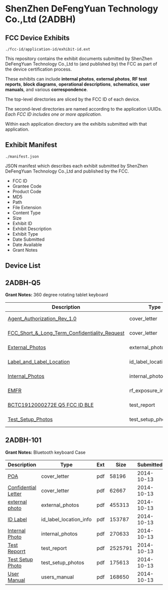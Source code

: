 # ShenZhen DeFengYuan Technology Co.,Ltd (2ADBH)
## FCC Device Exhibits

```
./fcc-id/application-id/exhibit-id.ext
```

This repository contains the exhibit documents submitted by ShenZhen DeFengYuan Technology Co.,Ltd to (and published by) the FCC as part of the device certification process.

These exhibits can include **internal photos**, **external photos**, **RF test reports**, **block diagrams**, **operational descriptions**, **schematics**, **user manuals**, and various **correspondence**.

The top-level directories are sliced by the FCC ID of each device.

The second-level directories are named according to the application UUIDs. *Each FCC ID includes one or more application.*

Within each application directory are the exhibits submitted with that application. 

## Exhibit Manifest

```
./manifest.json
```

JSON manifest which describes each exhibit submitted by ShenZhen DeFengYuan Technology Co.,Ltd and published by the FCC.

- FCC ID
- Grantee Code
- Product Code
- MD5
- Path
- File Extension
- Content Type
- Size
- Exhibit ID
- Exhibit Description
- Exhibit Type
- Date Submitted
- Date Available
- Grant Notes

## Device List
## 2ADBH-Q5
**Grant Notes:** 360 degree rotating tablet keyboard

| Description | Type | Ext | Size | Submitted | Available |
| ----------- | ---- | --- | ---- | --------- | --------- |
| [Agent_Authorization_Rev_1.0](2ADBH-Q5/e9b8f55133b148e18df956dd3122cdbe/4585871.pdf) | cover_letter | pdf | 238233 | 2020-01-13 | 2020-01-13 |
| [FCC_Short_&_Long_Term_Confidentiality_Request](2ADBH-Q5/e9b8f55133b148e18df956dd3122cdbe/4585889.pdf) | cover_letter | pdf | 302021 | 2020-01-13 | 2020-01-13 |
| [External_Photos](2ADBH-Q5/e9b8f55133b148e18df956dd3122cdbe/4585868.pdf) | external_photos | pdf | 312460 | 2020-01-13 | 2020-01-13 |
| [Label_and_Label_Location](2ADBH-Q5/e9b8f55133b148e18df956dd3122cdbe/4585894.pdf) | id_label_location_info | pdf | 62172 | 2020-01-13 | 2020-01-13 |
| [Internal_Photos](2ADBH-Q5/e9b8f55133b148e18df956dd3122cdbe/4585870.pdf) | internal_photos | pdf | 520932 | 2020-01-13 | 2020-01-13 |
| [EMFR](2ADBH-Q5/e9b8f55133b148e18df956dd3122cdbe/4585886.pdf) | rf_exposure_info | pdf | 43905 | 2020-01-13 | 2020-01-13 |
| [BCTC1912000272E Q5 FCC ID BLE](2ADBH-Q5/e9b8f55133b148e18df956dd3122cdbe/4585877.pdf) | test_report | pdf | 2393137 | 2020-01-13 | 2020-01-13 |
| [Test_Setup_Photos](2ADBH-Q5/e9b8f55133b148e18df956dd3122cdbe/4585863.pdf) | test_setup_photos | pdf | 542989 | 2020-01-13 | 2020-01-13 |
## 2ADBH-101
**Grant Notes:** Bluetooth keyboard Case

| Description | Type | Ext | Size | Submitted | Available |
| ----------- | ---- | --- | ---- | --------- | --------- |
| [POA](2ADBH-101/bfc70647c5e386592573d358f4d93281/2417252.pdf) | cover_letter | pdf | 58196 | 2014-10-13 | 2014-10-13 |
| [Confidential Letter](2ADBH-101/bfc70647c5e386592573d358f4d93281/2417253.pdf) | cover_letter | pdf | 62667 | 2014-10-13 | 2014-10-13 |
| [external photo](2ADBH-101/bfc70647c5e386592573d358f4d93281/2417254.pdf) | external_photos | pdf | 455313 | 2014-10-13 | 2014-10-13 |
| [ID Label](2ADBH-101/bfc70647c5e386592573d358f4d93281/2417256.pdf) | id_label_location_info | pdf | 153787 | 2014-10-13 | 2014-10-13 |
| [Internal Photo](2ADBH-101/bfc70647c5e386592573d358f4d93281/2417255.pdf) | internal_photos | pdf | 270633 | 2014-10-13 | 2014-10-13 |
| [Test Reporrt](2ADBH-101/bfc70647c5e386592573d358f4d93281/2417258.pdf) | test_report | pdf | 2525791 | 2014-10-13 | 2014-10-13 |
| [Test Setup Photo](2ADBH-101/bfc70647c5e386592573d358f4d93281/2417257.pdf) | test_setup_photos | pdf | 175613 | 2014-10-13 | 2014-10-13 |
| [User Manual](2ADBH-101/bfc70647c5e386592573d358f4d93281/2417259.pdf) | users_manual | pdf | 168650 | 2014-10-13 | 2014-10-13 |
